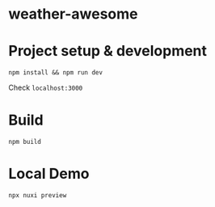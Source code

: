 # weather-awesome

# Project setup & development

`npm install && npm run dev`

Check `localhost:3000`

# Build

`npm build`

# Local Demo

`npx nuxi preview`
